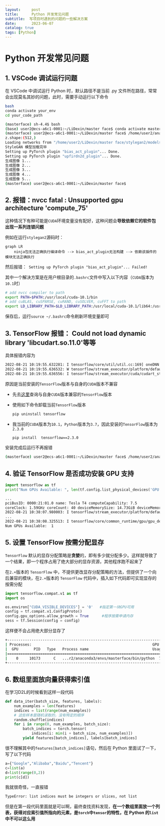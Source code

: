 ```yaml
---
layout:     post
title:      Python 开发常见问题 
subtitle:  写项目时遇到的问题的一些解决方案
date:       2023-06-07
catalog: true
tags: [Python]
---
```


# Python 开发常见问题

## 1. VSCode 调试运行问题

在 VSCode 中调试运行 Python 时，默认路径不是当前 .py 文件所在路径，常常会出现莫名其妙的问题，此时，需要手动运行以下命令

```bash
bash
conda activate your_env
cd your_code_path
```

```bash
(masterface) sh-4.4$ bash
(base) user2@ecs-a6c1-0001:~/LiDexin/master face$ conda activate masterface
(masterface) user2@ecs-a6c1-0001:~/LiDexin/master face$ /home/user2/anaconda3/envs/masterface/bin/python "/home/user2/LiDexin/master face/LVE.py"
z.shape:(512,)
Loading networks from "/home/user2/LiDexin/master face/stylegan2/models/ffhq.pkl"...
StyleGAN 模型加载完毕
Setting up PyTorch plugin "bias_act_plugin"... Done.
Setting up PyTorch plugin "upfirdn2d_plugin"... Done.
生成图像 1...
生成图像 2...
生成图像 3...
生成图像 4...
生成图像 5...
(masterface) user2@ecs-a6c1-0001:~/LiDexin/master face$ 
```

## 2. 报错：nvcc fatal : Unsupported gpu architecture 'compute_75'

这种情况下有种可能是`CUDA`环境变量没有配好，这种问题会**导致依赖它的软件包出现一系列连锁问题**

例如在运行`stylegan2`源码时：

```mermaid
graph LR
	ninja包无法正确执行编译命令 --> bias_act_plugin无法构建 --> 依赖该插件的模块无法正确执行
```

然后报错：` Setting up PyTorch plugin "bias_act_plugin"... Failed!`

其中一个解决方案是在用户根目录的`.bashrc`文件中写入以下内容（`CUDA`版本为`10.1`时）

```bash
# add nvcc compiler to path
export PATH=$PATH:/usr/local/cuda-10.1/bin
# add cuBLAS, cuSPARSE, cuRAND, cuSOLVER, cuFFT to path
export LD_LIBRARY_PATH=$LD_LIBRARY_PATH:/usr/local/cuda-10.1/lib64:/usr/lib/x86_64-linux-gnu
```

保存后，运行`source ~/.bashrc`命令刷新环境变量即可

## 3. TensorFlow 报错： Could not load dynamic library 'libcudart.so.11.0'等等

具体报错内容为

```bash
2022-08-21 10:19:55.632281: I tensorflow/core/util/util.cc:169] oneDNN custom operations are on. You may see slightly different numerical results due to floating-point round-off errors from different computation orders. To turn them off, set the environment variable `TF_ENABLE_ONEDNN_OPTS=0`.
2022-08-21 10:19:55.636532: W tensorflow/stream_executor/platform/default/dso_loader.cc:64] Could not load dynamic library 'libcudart.so.11.0'; dlerror: libcudart.so.11.0: cannot open shared object file: No such file or directory; LD_LIBRARY_PATH: /home/user2/anaconda3/envs/masterface/lib/python3.7/site-packages/cv2/../../lib64:
2022-08-21 10:19:55.636556: I tensorflow/stream_executor/cuda/cudart_stub.cc:29] Ignore above cudart dlerror if you do not have a GPU set up on your machine.
```

原因是当前安装的`TensorFlow`版本与自身的`CUDA`版本不兼容

- 先去[这里](https://www.tensorflow.org/install/source#tested_build_configurations)查询与自身`CUDA`版本兼容的`TensorFlow`版本

- 使用如下命令卸载当前`TensorFlow`版本

  ```bash
  pip uninstall tensorflow
  ```

- 我当前的`CUDA`版本为`10.1`，`Python`版本为`3.7`，因此安装的`TensorFlow`版本为`2.3.0`

  ```bash
  pip install  tensorflow==2.3.0
  ```

安装完成后运行不再报错

```bash
(masterface) user2@ecs-a6c1-0001:~/LiDexin/master face$ /home/user2/anaconda3/envs/masterface/bin/python "/home/user2/LiDexin/master face/test.py"2022-08-21 10:26:13.364744: I tensorflow/stream_executor/platform/default/dso_loader.cc:48] Successfully opened dynamic library libcudart.so.10.1
```

## 4. 验证 TensorFlow 是否成功安装 GPU 支持

```python
import tensorflow as tf
print("Num GPUs Available: ", len(tf.config.list_physical_devices('GPU')))
```

```bash
...
pciBusID: 0000:21:01.0 name: Tesla T4 computeCapability: 7.5
coreClock: 1.59GHz coreCount: 40 deviceMemorySize: 14.73GiB deviceMemoryBandwidth: 298.08GiB/s
2022-08-21 10:38:07.980003: I tensorflow/stream_executor/platform/default/dso_loader.cc:48] Successfully opened dynamic library libcudart.so.10.1
...
2022-08-21 10:38:08.325513: I tensorflow/core/common_runtime/gpu/gpu_device.cc:1858] Adding visible gpu devices: 0
Num GPUs Available:  1
```

## 5. 设置 TensorFlow 按需分配显存

`TensorFlow` 默认的显存分配策略是**贪婪**的，即有多少就分配多少。这样就导致了一个结果，即一个程序占用了绝大部分的显存资源，其他程序跑不起来了

在`2.+`版本的 `TensorFlow` 中，不提供更改显存分配策略的方法，但提供了一个向后兼容的模块，在`2.+`版本的 `TensorFlow` 代码中，插入如下代码即可实现显存的按需分配

```python
import tensorflow.compat.v1 as tf
import os

os.environ["CUDA_VISIBLE_DEVICES"] = '0'   #指定第一块GPU可用
config = tf.compat.v1.ConfigProto()
config.gpu_options.allow_growth = True      #程序按需申请内存
sess = tf.Session(config = config)
```

这样便不会占用绝大部分显存了

```bash
+-----------------------------------------------------------------------------+
| Processes:                                                       GPU Memory |
|  GPU       PID   Type   Process name                             Usage      |
|=============================================================================|
|    0     10173      C   ...r2/anaconda3/envs/masterface/bin/python  7008MiB |
+-----------------------------------------------------------------------------+
```

## 6. 数组里面放向量获得索引值

在学习D2L的时候看到这样一段代码

```python
def data_iter(batch_size, features, labels):
    num_examples = len(features)
    indices = list(range(num_examples))
    # 这些样本是随机读取的，没有特定的顺序
    random.shuffle(indices)
    for i in range(0, num_examples, batch_size):
        batch_indices = torch.tensor(
            indices[i: min(i + batch_size, num_examples)])
        yield features[batch_indices], labels[batch_indices]
```

很不理解其中的`features[batch_indices]`语句，然后在 Python 里面试了一下，写了以下代码

```python
a={"Google","Alibaba","Baidu","Tencent"}
c=list(a)
d=list(range(0,2))
print(c[d])
```

我就很奇怪，一直报错

```bash
TypeError: list indices must be integers or slices, not list
```

但是在第一段代码里面就是可以啊，最终查找资料发现，**在一个数组里面放一个列表，获得对应索引值所指向的元素，是`torch`中`tensor`的特性，在 Python 的`list`中不可以这么用**

